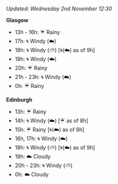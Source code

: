 *Updated: Wednesday 2nd November 12:30*

**Glasgow**

* 13h - 16h: :umbrella: Rainy
* 17h: :cyclone: Windy (:cloud:)
* 18h: :cyclone: Windy (:partly_sunny:) [:cyclone:(:cloud:) as of 9h]
* 19h: :cyclone: Windy (:cloud:)
* 20h: :umbrella: Rainy
* 21h - 23h: :cyclone: Windy (:cloud:)
* 0h: :umbrella: Rainy

**Edinburgh**

* 13h: :umbrella: Rainy
* 14h: :cyclone: Windy (:cloud:) [:umbrella: as of 8h]
* 15h: :umbrella: Rainy [:cyclone:(:cloud:) as of 8h]
* 16h, 17h: :cyclone: Windy (:cloud:)
* 18h: :cyclone: Windy (:partly_sunny:) [:cyclone:(:cloud:) as of 9h]
* 19h: :cloud: Cloudy
* 20h - 23h: :cyclone: Windy (:partly_sunny:)
* 0h: :cloud: Cloudy
